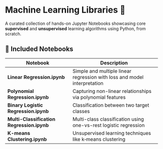 # Machine Learning Libraries 🌟

A curated collection of hands-on Jupyter Notebooks showcasing core **supervised** and **unsupervised** learning algorithms using Python, from scratch.

## 📂 Included Notebooks

| Notebook | Description |
|---------|-------------|
| **Linear Regression.ipynb** | Simple and multiple linear regression with loss and model interpretation |
| **Polynomial Regression.ipynb** | Capturing non-linear relationships via polynomial features |
| **Binary Logistic Regression.ipynb** | Classification between two target classes |
| **Multi-Classification Regression.ipynb** | Multi-class classification using one-vs-rest logistic regression |
| **K-means Clustering.ipynb** | Unsupervised learning techniques like k‑means clustering |
